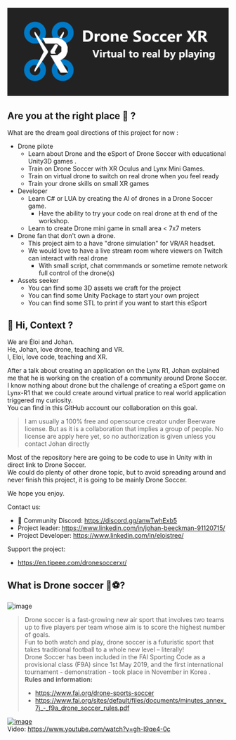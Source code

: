 ![Project Banner](https://github.com/DroneSoccerXR/Logo/blob/main/Twitch/Banner/DroneSoccerXR_TwitchBanner.png?raw=true)
## Are you at the right place 🤔 ?

What are the dream goal directions of this project for now :
- Drone pilote
  - Learn about Drone and the eSport of Drone Soccer with educational Unity3D games .
  - Train on Drone Soccer with XR Oculus and Lynx Mini Games.
  - Train on virtual drone to switch on real drone when you feel ready
  - Train your drone skills on small XR games
- Developer
  - Learn C# or LUA by creating the AI of drones in a Drone Soccer game.
    - Have the ability to try your code on real drone at th end of the workshop. 
  - Learn to create Drone mini game in small area < 7x7 meters
- Drone fan that don't own a drone.
  - This project aim to a have "drone simulation" for VR/AR headset.
  - We would love to have a live stream room where viewers on Twitch can interact with real drone
    - With small script, chat commmands or sometime remote network full control of the drone(s)
- Assets seeker
  - You can find some 3D assets we craft for the project
  - You can find some Unity Package to start your own project 
  - You can find some STL to print if you want to start this eSport

 



## 👋 Hi, Context ?

We are Éloi and Johan.   
He, Johan, love drone, teaching and VR.  
I, Eloi, love code, teaching and XR.  

After a talk about creating an application on the Lynx R1, Johan explained me that he is working on the creation of a community around Drone Soccer.  
I know nothing about drone but the challenge of creating a eSport game on Lynx-R1 that we could create around virtual pratice to real world application triggered my curiosity.  
You can find in this GitHub account our collaboration on this goal.  

> I am usually a 100% free and opensource creator under Beerware license.
> But as it is a collaboration that implies a group of people.
> No license are apply here yet, so no authorization is given unless you contact Johan directly

Most of the repository here are going to be code to use in Unity with in direct link to Drone Soccer.  
We could do plenty of other drone topic, but to avoid spreading around and never finish this project, it is going to be mainly Drone Soccer.  

We hope you enjoy.   

Contact us: 
- 💬 Community Discord: https://discord.gg/anwTwhExb5
- Project leader: https://www.linkedin.com/in/johan-beeckman-91120715/
- Project Developer: https://www.linkedin.com/in/eloistree/

Support the project:
- https://en.tipeee.com/dronesoccerxr/

## What is Drone soccer 🤖⚽?

![image](https://user-images.githubusercontent.com/20149493/193133888-28fa809d-20dd-431d-8f4f-24988ab4c10f.png)

>Drone soccer is a fast-growing new air sport that involves two teams up to five players per team whose aim is to score the highest number of goals.  
>Fun to both watch and play, drone soccer is a futuristic sport that takes traditional football to a whole new level – literally!  
> Drone Soccer has been included in the FAI Sporting Code as a provisional class (F9A) since 1st May 2019, and the first  international tournament - demonstration - took place in November in Korea .   
> __Rules and information:__  
> - https://www.fai.org/drone-sports-soccer  
> - https://www.fai.org/sites/default/files/documents/minutes_annex_7j_-_f9a_drone_soccer_rules.pdf  


[![image](https://user-images.githubusercontent.com/114882444/193476322-e5bf48c4-cd71-49ed-beee-b00127106519.png)](https://www.youtube.com/watch?v=gh-I9qe4-0c)  
Video: https://www.youtube.com/watch?v=gh-I9qe4-0c     


